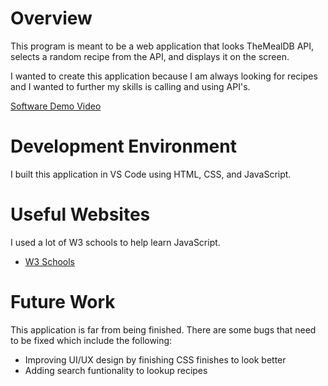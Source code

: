 # Overview

This program is meant to be a web application that looks TheMealDB API, selects a random recipe from the API, and displays it on the screen. 

I wanted to create this application because I am always looking for recipes and I wanted to further my skills is calling and using API's. 


[Software Demo Video](https://youtu.be/VZwaP07_s0Q)

# Development Environment

I built this application in VS Code using HTML, CSS, and JavaScript. 

# Useful Websites

I used a lot of W3 schools to help learn JavaScript. 

- [W3 Schools](https://www.w3schools.com/js/)

# Future Work

This application is far from being finished. There are some bugs that need to be fixed which include the following:

- Improving UI/UX design by finishing CSS finishes to look better
- Adding search funtionality to lookup recipes
